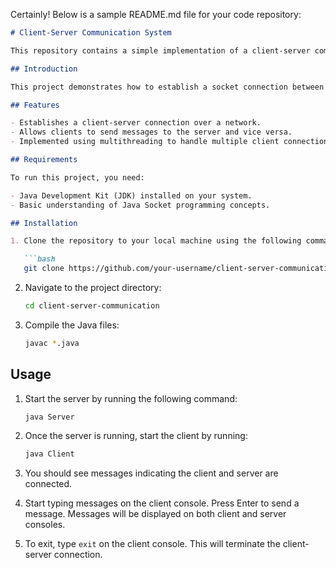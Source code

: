 Certainly! Below is a sample README.md file for your code repository:

```markdown
# Client-Server Communication System

This repository contains a simple implementation of a client-server communication system using Java Socket programming. The system allows communication between a client and a server over a network.

## Introduction

This project demonstrates how to establish a socket connection between a client and a server using Java. It enables bidirectional communication between the two, where the client can send messages to the server and vice versa.

## Features

- Establishes a client-server connection over a network.
- Allows clients to send messages to the server and vice versa.
- Implemented using multithreading to handle multiple client connections simultaneously.

## Requirements

To run this project, you need:

- Java Development Kit (JDK) installed on your system.
- Basic understanding of Java Socket programming concepts.

## Installation

1. Clone the repository to your local machine using the following command:

   ```bash
   git clone https://github.com/your-username/client-server-communication.git
   ```

2. Navigate to the project directory:

   ```bash
   cd client-server-communication
   ```

3. Compile the Java files:

   ```bash
   javac *.java
   ```

## Usage

1. Start the server by running the following command:

   ```bash
   java Server
   ```

2. Once the server is running, start the client by running:

   ```bash
   java Client
   ```

3. You should see messages indicating the client and server are connected.

4. Start typing messages on the client console. Press Enter to send a message. Messages will be displayed on both client and server consoles.

5. To exit, type `exit` on the client console. This will terminate the client-server connection.
